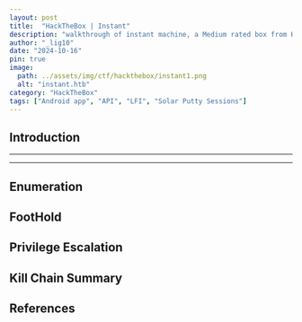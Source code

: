```yaml
---
layout: post
title:  "HackTheBox | Instant"
description: "walkthrough of instant machine, a Medium rated box from HackTheBox"
author: "_lig10"
date: "2024-10-16"
pin: true
image:
  path: ../assets/img/ctf/hackthebox/instant1.png
  alt: "instant.htb"
category: "HackTheBox"
tags: ["Android app", "API", "LFI", "Solar Putty Sessions"]
---
```


## Introduction
------------------------------------------------------------------------------------------


------------------------------------------------------------------------------------------


## Enumeration


## FootHold


## Privilege Escalation


## Kill Chain Summary


## References
[]()
[]()
